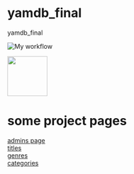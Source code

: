 # yamdb_final
yamdb_final

![My workflow](https://github.com/milmax75/yamdb_final/actions/workflows/yamdb_workflow.yml/badge.svg)

<img src="https://github.com/milmax75/yamdb_final/actions/workflows/yamdb_workflow.yml/badge.svg" height="90"/>

# some project pages

<a href='http://84.201.158.11/admin/'>admins page<a/><br/>
<a href='http://84.201.158.11/admin/'>titles<a/><br/>
<a href='http://84.201.158.11/admin/'>genres<a/><br/>
<a href='http://84.201.158.11/admin/'>categories<a/><br/>

